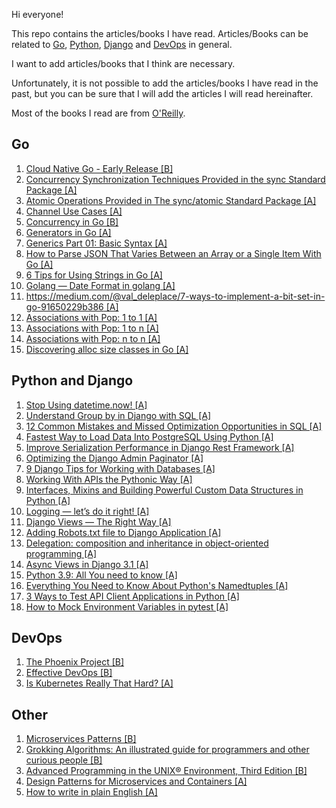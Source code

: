 Hi everyone!

This repo contains the articles/books I have read.
Articles/Books can be related to [Go](#go), [Python](#python-and-django), [Django](#python-and-django) and [DevOps](#python-and-django) in general.

I want to add articles/books that I think are necessary.

Unfortunately, it is not possible to add the articles/books I have read in the past, 
but you can be sure that I will add the articles I will read hereinafter.

Most of the books I read are from [O'Reilly](https://learning.oreilly.com/). 

## Go
1. [Cloud Native Go - Early Release [B]](https://learning.oreilly.com/library/view/cloud-native-go/9781492076322/)
2. [Concurrency Synchronization Techniques Provided in the sync Standard Package [A]](https://go101.org/article/concurrent-synchronization-more.html)
3. [Atomic Operations Provided in The sync/atomic Standard Package [A]](https://go101.org/article/concurrent-atomic-operation.html)
4. [Channel Use Cases [A]](https://go101.org/article/channel-use-cases.html)
5. [Concurrency in Go [B]](https://learning.oreilly.com/library/view/concurrency-in-go/9781491941294/)
6. [Generators in Go [A]](https://blog.haardiek.org/generators-in-go)
7. [Generics Part 01: Basic Syntax [A]](https://www.ardanlabs.com/blog/2020/07/generics-01-basic-syntax.html)
8. [How to Parse JSON That Varies Between an Array or a Single Item With Go [A]](https://www.calhoun.io/how-to-parse-json-that-varies-between-an-array-or-a-single-item-with-go/)
9. [6 Tips for Using Strings in Go [A]](https://www.calhoun.io/6-tips-for-using-strings-in-go/)
10. [Golang — Date Format in golang [A]](https://medium.com/@thanaroj09/golang-date-format-in-golang-f5f88cccc6ab)
11. [https://medium.com/@val_deleplace/7-ways-to-implement-a-bit-set-in-go-91650229b386 [A]](https://medium.com/@val_deleplace/7-ways-to-implement-a-bit-set-in-go-91650229b386)
12. [Associations with Pop: 1 to 1 [A]](https://blog.gobuffalo.io/associations-with-pop-1-to-1-592f02e2bdd8)
13. [Associations with Pop: 1 to n [A]](https://blog.gobuffalo.io/associations-with-pop-1-to-n-2fb3e1c3833f)
14. [Associations with Pop: n to n [A]](https://blog.gobuffalo.io/associations-with-pop-n-to-n-4d315563a7a7)
15. [Discovering alloc size classes in Go [A]](https://commaok.xyz/post/discovering-size-classes/)

## Python and Django
1. [Stop Using datetime.now! [A]](https://hakibenita.com/python-dependency-injection)
2. [Understand Group by in Django with SQL [A]](https://hakibenita.com/django-group-by-sql)
3. [12 Common Mistakes and Missed Optimization Opportunities in SQL [A]](https://hakibenita.com/sql-dos-and-donts)
4. [Fastest Way to Load Data Into PostgreSQL Using Python [A]](https://hakibenita.com/fast-load-data-python-postgresql)
5. [Improve Serialization Performance in Django Rest Framework [A]](https://hakibenita.com/django-rest-framework-slow)
6. [Optimizing the Django Admin Paginator [A]](https://hakibenita.com/optimizing-the-django-admin-paginator)
7. [9 Django Tips for Working with Databases [A]](https://hakibenita.com/9-django-tips-for-working-with-databases)
8. [Working With APIs the Pythonic Way [A]](https://hakibenita.com/working-with-apis-the-pythonic-way)
9. [Interfaces, Mixins and Building Powerful Custom Data Structures in Python [A]](https://rednafi.github.io/digressions/python/2020/07/03/python-mixins.html)
10. [Logging — let’s do it right! [A]](https://medium.com/hiredscore-engineering/logging-lets-do-it-right-41d568d3bfcd)
11. [Django Views — The Right Way [A]](https://spookylukey.github.io/django-views-the-right-way/)
12. [Adding Robots.txt file to Django Application [A]](https://www.pythoncircle.com/post/578/adding-robotstxt-file-to-django-application/)
13. [Delegation: composition and inheritance in object-oriented programming [A]](https://www.thedigitalcatonline.com/blog/2020/08/17/delegation-composition-and-inheritance-in-object-oriented-programming/)
14. [Async Views in Django 3.1 [A]](https://testdriven.io/blog/django-async-views/)
15. [Python 3.9: All You need to know [A]](https://ayushi7rawat.hashnode.dev/python-39-all-you-need-to-know)
16. [Everything You Need to Know About Python's Namedtuples [A]](https://miguendes.me/everything-you-need-to-know-about-pythons-namedtuples-ckfim70u102jbots197jn0zmh)
17. [3 Ways to Test API Client Applications in Python [A]](https://miguendes.me/3-ways-to-test-api-client-applications-in-python-ckf9id01c01302zs15m1off81)
18. [How to Mock Environment Variables in pytest [A]](https://adamj.eu/tech/2020/10/13/how-to-mock-environment-variables-with-pytest/) 

## DevOps
1. [The Phoenix Project [B]](https://learning.oreilly.com/library/view/the-phoenix-project/9781457191350/)
2. [Effective DevOps [B]](https://learning.oreilly.com/library/view/effective-devops/9781491926291/)
3. [Is Kubernetes Really That Hard? [A]](https://dzone.com/articles/is-kubernetes-really-that-hard)

## Other
1. [Microservices Patterns [B]](https://learning.oreilly.com/library/view/microservices-patterns/9781617294549/#toc)
2. [Grokking Algorithms: An illustrated guide for programmers and other curious people [B]](https://learning.oreilly.com/library/view/grokking-algorithms-an/9781617292231/)
3. [Advanced Programming in the UNIX® Environment, Third Edition [B]](https://learning.oreilly.com/library/view/advanced-programming-in/9780321638014/)
4. [Design Patterns for Microservices and Containers [A]](https://devopedia.org/design-patterns-for-microservices-and-containers)
5. [How to write in plain English [A]](http://www.plainenglish.co.uk/how-to-write-in-plain-english.html)
